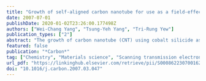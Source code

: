 ```yaml
---
title: "Growth of self-aligned carbon nanotube for use as a field-effect transistor using cobalt silicide as a catalyst"
date: 2007-07-01
publishDate: 2020-01-02T23:26:00.177498Z
authors: ["Wei-Chang Yang", "Tsung-Yeh Yang", "Tri-Rung Yew"]
publication_types: ["2"]
abstract: "The growth of carbon nanotube (CNT) using cobalt silicide as a catalyst and source/drain electrode is proposed to explore its feasibility for fabricating integrated-circuit process compatible, self-aligned CNT ﬁeld-eﬀect transistors (CNTFET). The silicide nanoparticles formed in the Ti/Co/poly-Si source/drain stack were used as a catalyst for CNT growth. Results show that single-walled CNTs have been synthesized between pre-deﬁned catalytic cobalt silicide source/drain pairs by chemical vapor deposition at 800–900 °C. Preliminary transistor characteristics of the CNTFETs have also been achieved."
featured: false
publication: "*Carbon*"
tag: ["Chemistry", "Materials science", "Scanning transmission electron microscopy", "Energy-dispersive x-ray spectroscopy", "Raman spectroscopy", "Field effect transistors", "Chemical vapor deposition", "Catalyst"]
url_pdf: "https://linkinghub.elsevier.com/retrieve/pii/S0008622307001625"
doi: "10.1016/j.carbon.2007.03.047"
---
```

